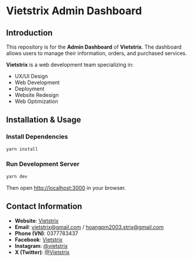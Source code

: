 # Vietstrix Admin Dashboard

## Introduction

This repository is for the **Admin Dashboard** of **Vietstrix**. The dashboard allows users to manage their information, orders, and purchased services.

**Vietstrix** is a web development team specializing in:

- UX/UI Design
- Web Development
- Deployment
- Website Redesign
- Web Optimization

## Installation & Usage

### Install Dependencies

```sh
yarn install
```

### Run Development Server

```sh
yarn dev
```

Then open [http://localhost:3000](http://localhost:3000) in your browser.

## Contact Information

- **Website**: [Vietstrix](vietstrix.com)
- **Email**: vietstrix@gmail.com / hoangpm2003.strix@gmail.com
- **Phone (VN)**: 0377783437
- **Facebook**: [Vietstrix](https://www.facebook.com/profile.php?id=61573237041610)
- **Instagram**: [@vietstrix](https://www.instagram.com/vietstrix/)
- **X (Twitter)**: [@Vietstrix](https://x.com/Vietstrix)
